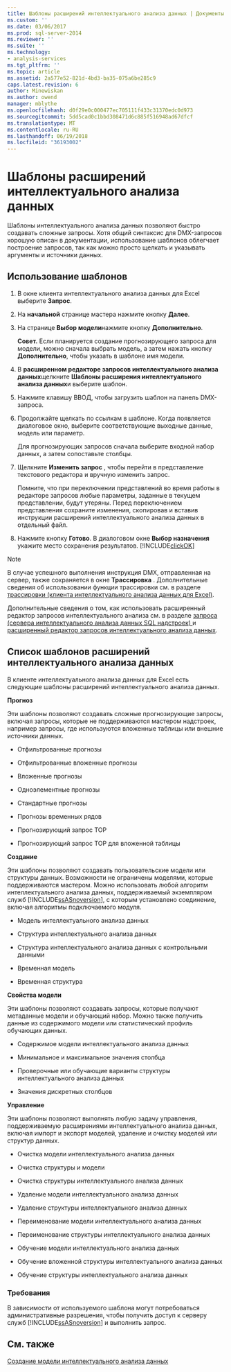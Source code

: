```yaml
---
title: Шаблоны расширений интеллектуального анализа данных | Документы Microsoft
ms.custom: ''
ms.date: 03/06/2017
ms.prod: sql-server-2014
ms.reviewer: ''
ms.suite: ''
ms.technology:
- analysis-services
ms.tgt_pltfrm: ''
ms.topic: article
ms.assetid: 2a577e52-821d-4bd3-ba35-075a6be285c9
caps.latest.revision: 6
author: Minewiskan
ms.author: owend
manager: mblythe
ms.openlocfilehash: d0f29e0c000477ec705111f433c31370edc0d973
ms.sourcegitcommit: 5dd5cad0c1bbd308471d6c885f516948ad67dfcf
ms.translationtype: MT
ms.contentlocale: ru-RU
ms.lasthandoff: 06/19/2018
ms.locfileid: "36193002"
---
```

# <a name="dmx-templates"></a>Шаблоны расширений интеллектуального анализа данных
  Шаблоны интеллектуального анализа данных позволяют быстро создавать сложные запросы. Хотя общий синтаксис для DMX-запросов хорошую описан в документации, использование шаблонов облегчает построение запросов, так как можно просто щелкать и указывать аргументы и источники данных.  
  
## <a name="using-the-templates"></a>Использование шаблонов  
  
1.  В окне клиента интеллектуального анализа данных для Excel выберите **Запрос**.  
  
2.  На **начальной** странице мастера нажмите кнопку **Далее**.  
  
3.  На странице **Выбор модели**нажмите кнопку **Дополнительно**.  
  
     **Совет.** Если планируется создание прогнозирующего запроса для модели, можно сначала выбрать модель, а затем нажать кнопку **Дополнительно**, чтобы указать в шаблоне имя модели.  
  
4.  В **расширенном редакторе запросов интеллектуального анализа данных**щелкните **Шаблоны расширения интеллектуального анализа данных**и выберите шаблон.  
  
5.  Нажмите клавишу ВВОД, чтобы загрузить шаблон на панель DMX-запроса.  
  
6.  Продолжайте щелкать по ссылкам в шаблоне. Когда появляется диалоговое окно, выберите соответствующие выходные данные, модель или параметр.  
  
     Для прогнозирующих запросов сначала выберите входной набор данных, а затем сопоставьте столбцы.  
  
7.  Щелкните **Изменить запрос** , чтобы перейти в представление текстового редактора и вручную изменить запрос.  
  
     Помните, что при переключении представлений во время работы в редакторе запросов любые параметры, заданные в текущем представлении, будут утеряны. Перед переключением представления сохраните изменения, скопировав и вставив инструкции расширений интеллектуального анализа данных в отдельный файл.  
  
8.  Нажмите кнопку **Готово**. В диалоговом окне **Выбор назначения** укажите место сохранения результатов. [!INCLUDE[clickOK](../includes/clickok-md.md)]  
  
> [!NOTE]  
>  В случае успешного выполнения инструкция DMX, отправленная на сервер, также сохраняется в окне **Трассировка** . Дополнительные сведения об использовании функции трассировки см. в разделе [трассировки &#40;клиента интеллектуального анализа данных для Excel&#41;](trace-data-mining-client-for-excel.md).  
  
 Дополнительные сведения о том, как использовать расширенный редактор запросов интеллектуального анализа см. в разделе [запроса &#40;сервера интеллектуального анализа данных SQL надстроек&#41; ](query-sql-server-data-mining-add-ins.md) и [расширенный редактор запросов интеллектуального анализа данных](advanced-data-mining-query-editor.md).  
  
## <a name="list-of-dmx-templates"></a>Список шаблонов расширений интеллектуального анализа данных  
 В клиенте интеллектуального анализа данных для Excel есть следующие шаблоны расширений интеллектуального анализа данных.  
  
 **Прогноз**  
  
 Эти шаблоны позволяют создавать сложные прогнозирующие запросы, включая запросы, которые не поддерживаются мастером надстроек, например запросы, где используются вложенные таблицы или внешние источники данных.  
  
-   Отфильтрованные прогнозы  
  
-   Отфильтрованные вложенные прогнозы  
  
-   Вложенные прогнозы  
  
-   Одноэлементные прогнозы  
  
-   Стандартные прогнозы  
  
-   Прогнозы временных рядов  
  
-   Прогнозирующий запрос TOP  
  
-   Прогнозирующий запрос TOP для вложенной таблицы  
  
 **Создание**  
  
 Эти шаблоны позволяют создавать пользовательские модели или структуры данных. Возможности не ограничены моделями, которые поддерживаются мастером. Можно использовать любой алгоритм интеллектуального анализа данных, поддерживаемый экземпляром служб [!INCLUDE[ssASnoversion](../includes/ssasnoversion-md.md)], с которым установлено соединение, включая алгоритмы подключаемого модуля.  
  
-   Модель интеллектуального анализа данных  
  
-   Структура интеллектуального анализа данных  
  
-   Структура интеллектуального анализа данных с контрольными данными  
  
-   Временная модель  
  
-   Временная структура  
  
 **Свойства модели**  
  
 Эти шаблоны позволяют создавать запросы, которые получают метаданные модели и обучающий набор. Можно также получить данные из содержимого модели или статистический профиль обучающих данных.  
  
-   Содержимое модели интеллектуального анализа данных  
  
-   Минимальное и максимальное значения столбца  
  
-   Проверочные или обучающие варианты структуры интеллектуального анализа данных  
  
-   Значения дискретных столбцов  
  
 **Управление**  
  
 Эти шаблоны позволяют выполнять любую задачу управления, поддерживаемую расширениями интеллектуального анализа данных, включая импорт и экспорт моделей, удаление и очистку моделей или структур данных.  
  
-   Очистка модели интеллектуального анализа данных  
  
-   Очистка структуры и модели  
  
-   Очистка структуры интеллектуального анализа данных  
  
-   Удаление модели интеллектуального анализа данных  
  
-   Удаление структуры интеллектуального анализа данных  
  
-   Переименование модели интеллектуального анализа данных  
  
-   Переименование структуры интеллектуального анализа данных  
  
-   Обучение модели интеллектуального анализа данных  
  
-   Обучение вложенной структуры интеллектуального анализа данных  
  
-   Обучение структуры интеллектуального анализа данных  
  
### <a name="requirements"></a>Требования  
 В зависимости от используемого шаблона могут потребоваться административные разрешения, чтобы получить доступ к серверу служб [!INCLUDE[ssASnoversion](../includes/ssasnoversion-md.md)] и выполнить запрос.  
  
## <a name="see-also"></a>См. также  
 [Создание модели интеллектуального анализа данных](creating-a-data-mining-model.md)  
  
  